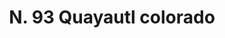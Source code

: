 ---
title: "N. 93 Quayautl colorado"
permalink: "/edition/plant093/"
plant-name: "N. 93"
plant-number: "093"
plant-xml: "/assets/xml/plant093.xml"
plant-img1: "/assets/img/plant093_verso.jpg"
plant-img2: "/assets/img/plant093.jpg"
plant-title: "N. 93 Quayautl colorado"
plant-taxon-link: ""
plant-taxon-content: ""
layout: single-xml
---